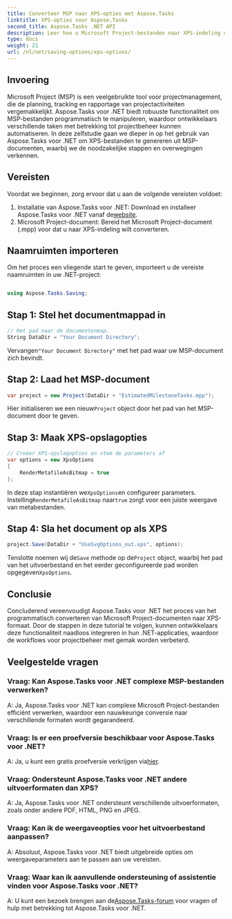 ```yaml
---
title: Converteer MSP naar XPS-opties met Aspose.Tasks
linktitle: XPS-opties voor Aspose.Tasks
second_title: Aspose.Tasks .NET API
description: Leer hoe u Microsoft Project-bestanden naar XPS-indeling converteert met Aspose.Tasks voor .NET. Eenvoudige integratie, robuuste functionaliteit.
type: docs
weight: 21
url: /nl/net/saving-options/xps-options/
---
```

## Invoering
Microsoft Project (MSP) is een veelgebruikte tool voor projectmanagement, die de planning, tracking en rapportage van projectactiviteiten vergemakkelijkt. Aspose.Tasks voor .NET biedt robuuste functionaliteit om MSP-bestanden programmatisch te manipuleren, waardoor ontwikkelaars verschillende taken met betrekking tot projectbeheer kunnen automatiseren. In deze zelfstudie gaan we dieper in op het gebruik van Aspose.Tasks voor .NET om XPS-bestanden te genereren uit MSP-documenten, waarbij we de noodzakelijke stappen en overwegingen verkennen.
## Vereisten
Voordat we beginnen, zorg ervoor dat u aan de volgende vereisten voldoet:
1.  Installatie van Aspose.Tasks voor .NET: Download en installeer Aspose.Tasks voor .NET vanaf de[website](https://releases.aspose.com/tasks/net/).
2. Microsoft Project-document: Bereid het Microsoft Project-document (.mpp) voor dat u naar XPS-indeling wilt converteren.

## Naamruimten importeren
Om het proces een vliegende start te geven, importeert u de vereiste naamruimten in uw .NET-project:
```csharp

using Aspose.Tasks.Saving;
```

## Stap 1: Stel het documentmappad in
```csharp
// Het pad naar de documentenmap.
String DataDir = "Your Document Directory";
```
 Vervangen`"Your Document Directory"` met het pad waar uw MSP-document zich bevindt.
## Stap 2: Laad het MSP-document
```csharp
var project = new Project(DataDir + "EstimatedMilestoneTasks.mpp");
```
 Hier initialiseren we een nieuw`Project` object door het pad van het MSP-document door te geven.
## Stap 3: Maak XPS-opslagopties
```csharp
// Creëer XPS-opslagopties en stem de parameters af
var options = new XpsOptions
{
    RenderMetafileAsBitmap = true
};
```
 In deze stap instantiëren we`XpsOptions`en configureer parameters. Instelling`RenderMetafileAsBitmap` naar`true` zorgt voor een juiste weergave van metabestanden.
## Stap 4: Sla het document op als XPS
```csharp
project.Save(DataDir + "UseSvgOptions_out.xps", options);
```
 Tenslotte noemen wij de`Save` methode op de`Project` object, waarbij het pad van het uitvoerbestand en het eerder geconfigureerde pad worden opgegeven`XpsOptions`.

## Conclusie
Concluderend vereenvoudigt Aspose.Tasks voor .NET het proces van het programmatisch converteren van Microsoft Project-documenten naar XPS-formaat. Door de stappen in deze tutorial te volgen, kunnen ontwikkelaars deze functionaliteit naadloos integreren in hun .NET-applicaties, waardoor de workflows voor projectbeheer met gemak worden verbeterd.
## Veelgestelde vragen
### Vraag: Kan Aspose.Tasks voor .NET complexe MSP-bestanden verwerken?
A: Ja, Aspose.Tasks voor .NET kan complexe Microsoft Project-bestanden efficiënt verwerken, waardoor een nauwkeurige conversie naar verschillende formaten wordt gegarandeerd.
### Vraag: Is er een proefversie beschikbaar voor Aspose.Tasks voor .NET?
 A: Ja, u kunt een gratis proefversie verkrijgen via[hier](https://releases.aspose.com/).
### Vraag: Ondersteunt Aspose.Tasks voor .NET andere uitvoerformaten dan XPS?
A: Ja, Aspose.Tasks voor .NET ondersteunt verschillende uitvoerformaten, zoals onder andere PDF, HTML, PNG en JPEG.
### Vraag: Kan ik de weergaveopties voor het uitvoerbestand aanpassen?
A: Absoluut, Aspose.Tasks voor .NET biedt uitgebreide opties om weergaveparameters aan te passen aan uw vereisten.
### Vraag: Waar kan ik aanvullende ondersteuning of assistentie vinden voor Aspose.Tasks voor .NET?
 A: U kunt een bezoek brengen aan de[Aspose.Tasks-forum](https://forum.aspose.com/c/tasks/15) voor vragen of hulp met betrekking tot Aspose.Tasks voor .NET.